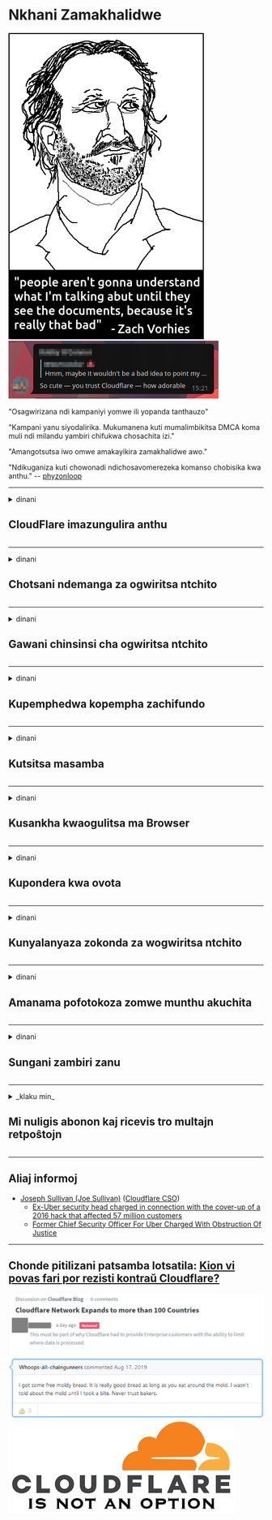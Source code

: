 # Nkhani Zamakhalidwe

![](../image/itsreallythatbad.jpg)
![](../image/telegram/c81238387627b4bfd3dcd60f56d41626.jpg)

"Osagwirizana ndi kampaniyi yomwe ili yopanda tanthauzo"

"Kampani yanu siyodalirika. Mukumanena kuti mumalimbikitsa DMCA koma muli ndi milandu yambiri chifukwa chosachita izi."

"Amangotsutsa iwo omwe amakayikira zamakhalidwe awo."

"Ndikuganiza kuti chowonadi ndichosavomerezeka komanso chobisika kwa anthu."  -- [phyzonloop](https://twitter.com/phyzonloop)


---


<details>
<summary>dinani

## CloudFlare imazungulira anthu
</summary>


Cloudflare ikutumiza maimelo opopera kwa osagwiritsa ntchito Cloudflare.

- Ingotumiza maimelo kwa olembetsa omwe asankha
- Wogwiritsa ntchito akati "siyani", ndiye siyani kutumiza imelo

Ndi zophweka. Koma Cloudflare sasamala.
Cloudflare adati kugwiritsa ntchito ntchito zawo kungaimitse spammers onse kapena owukira.
Kodi tingaimitse bwanji Cloudflare popanda kuyambitsa Cloudflare?


| 🖼 | 🖼 |
| --- | --- |
| ![](../image/cfspam01.jpg) | ![](../image/cfspam03.jpg) |
| ![](../image/cfspam02.jpg) | ![](../image/cfspambrittany.jpg)<br>![](../image/cfspamtwtr.jpg) |

</details>

---

<details>
<summary>dinani

## Chotsani ndemanga za ogwiritsa ntchito
</summary>


Ndemanga zowunikira za Cloudflare
Ngati mutayika zolemba zotsutsana ndi Cloudflare pa Twitter, muli ndi mwayi wopeza yankho kuchokera kwa wogwira ntchito ku Cloudflare ndi "Ayi, si".
Ngati mutayika ndemanga yoyipa patsamba lililonse lobwereza, ayesa kuiphunzira.


| 🖼 | 🖼 |
| --- | --- |
| ![](../image/cfcenrev_01.jpg)<br>![](../image/cfcenrev_02.jpg) | ![](../image/cfcenrev_03.jpg) |

</details>

---

<details>
<summary>dinani

## Gawani chinsinsi cha ogwiritsa ntchito
</summary>


Cloudflare ili ndi vuto lalikulu lozunza anthu.
Cloudflare imagawana zachidziwitso za omwe amadandaula za malo omwe asungidwa.
Nthawi zina amakupemphani kuti mupereke ID yanu yoyenera.
Ngati simukufuna kuzunzidwa, kumenyedwa, kusinthidwa kapena kuphedwa, kuli bwino musakhale kutali ndi masamba a Cloudfla.


| 🖼 | 🖼 |
| --- | --- |
| ![](../image/cfdox_what.jpg) | ![](../image/cfdox_swat.jpg) |
| ![](../image/cfdox_kill.jpg) | ![](../image/cfdox_threat.jpg) |
| ![](../image/cfdox_dox.jpg) | ![](../image/cfdox_ex1.jpg) |
| ![](../image/cfabuseform.jpg) | ![](../image/cfdox_ex2.jpg) |

</details>

---

<details>
<summary>dinani

## Kupemphedwa kopempha zachifundo
</summary>


CloudFlare ikupempha zopereka zachifundo.
Ndizowopsa kuti bungwe la America lingapemphe ndalama ku mabungwe ena osagwiritsa ntchito phindu omwe ali ndi zifukwa zabwino.
Ngati mukufuna kutsekereza anthu kapena kuwononga nthawi ya anthu ena, mungafune kuyitanitsa ma pizzas ena a antchito a Cloudflare.


![](../image/cfdonate.jpg)

</details>

---

<details>
<summary>dinani

## Kutsitsa masamba
</summary>


Kodi mungatani ngati tsamba lanu litatsikira mwadzidzidzi?
Pali malipoti oti Cloudflare ikuchotsa kasinthidwe ka wogwiritsa ntchito kapena kuyimitsa ntchito popanda chenjezo, mwakachetechete.
Tikukulimbikitsani kuti mupeze opeza bwino.

![](../image/cftmnt.jpg)

</details>

---

<details>
<summary>dinani

## Kusankha kwaogulitsa ma Browser
</summary>


CloudFlare imapereka chisangalalo kwa iwo omwe amagwiritsa ntchito Firefox pomwe akupereka nkhanza kwa ogwiritsa ntchito osagwiritsa ntchito Tor-Browser pa Tor.
Ogwiritsa ntchito ogwiritsa ntchito omwe amakana kupha majakisensi opanda ufulu nawonso amachitidwa nkhanza.
Kusavomerezeka kotereku ndikumagwiritsa ntchito ndale zachipongwe komanso kugwiritsa ntchito mphamvu molakwika.

![](../image/browdifftbcx.gif)

- Kumanzere: Tor Msakatuli, Kumanja: Chrome. Adilesi yomweyo ya IP.

![](../image/browserdiff.jpg)

- Kumanzere: Tor Browser Javascript Walemala, Cookie Woyatsidwa
- Kumanja: Chrome Javascript Yoyatsidwa, Cookie Walemala

![](../image/cfsiryoublocked.jpg)

- QuteBrowser (msakatuli wocheperako) wopanda Tor (Clearnet IP)

| ***Msakatuli*** | ***Pezani chithandizo*** |
| --- | --- |
| Tor Browser (Javascript idathandiza) | mwayi wololedwa |
| Firefox (Javascript idathandiza) | pezani wonyozeka |
| Chromium (Javascript idathandiza) | pezani wonyozeka |
| Chromium or Firefox (Javascript yawonongeka) | Mwaletsedwa |
| Chromium or Firefox (Cookie wayimitsidwa) | Mwaletsedwa |
| QuteBrowser | Mwaletsedwa |
| lynx | Mwaletsedwa |
| w3m | Mwaletsedwa |
| wget | Mwaletsedwa |


Bwanji osagwiritsa ntchito batani la Audio kuti muchepetse zovuta zovuta?

Inde, pali batani lomvera, koma nthawi zonse siligwira ntchito pa Tor.
Mukalandira uthengawu mukadina:

```
Yesaninso pambuyo pake
Kompyuta yanu kapena netiweki ikhoza kutumiza mafunso othandiza kuchita zokha.
Kuteteza ogwiritsa ntchito, sitingathe kuchita pempho lanu pompano.
Pazambiri zambiri pitani patsamba lathu lothandizira
```

</details>

---

<details>
<summary>dinani

## Kupondera kwa ovota
</summary>


Ovota ku US ati amalembetsa kuvota pamapeto pa tsamba lolembera boma m'boma lomwe amakhala.
Ma ofesi a Secretary-of statean olamulidwa ndi Republican amalimbikitsa kuletsa anthu mwa kuvotera webusaitiyi ya boma kudzera mu Cloudflare.
Kuchitira nkhanza kwa Cloudflare kwa ogwiritsa ntchito a Tor, maudindo ake a MITM monga malo oyang'aniridwa padziko lonse lapansi, ndipo mbali yake yowonongeka imapangitsa omwe akuyembekeza kukhala ovota kusafuna kulembetsa.
Liberals makamaka imakonda kubisa.
Mafomu olembetsa oponya voti amatenga chidziwitso chotsimikiza cha momwe munthu akuvotera, malo ake, nambala yachitetezo chake, komanso tsiku lobadwa.
Mayiko ambiri amangopereka zofunikira pagulu lonselo, koma Cloudflare amawona zambiri zomwe munthu angalembetse.

Dziwani kuti kulembetsa mapepala sikuyendetsa Cloudflare chifukwa mlembi wa ogwira ntchito yolowa ndi boma azigwiritsa ntchito tsamba la Cloudflare kuti alowetse zomwezi.

| 🖼 | 🖼 |
| --- | --- |
| ![](../image/cfvotm_01.jpg) | ![](../image/cfvotm_02.jpg) |

- Change.org ndi tsamba lodziwika bwino losonkhanitsa mavoti ndikuchitapo kanthu.
“anthu kulikonse akuyambitsa makampeni, kulimbikitsa othandizira, ndikugwira ntchito ndi opanga zisankho kuyendetsa njirazi.”
Tsoka ilo, anthu ambiri sangathe kuwona change.com konse chifukwa cha fayilo yolusa ya Cloudflare.
Akuletsedwa kusayina pempholo, kuwachotsa pantchito ya demokalase.
Kugwiritsa ntchito nsanja ina yopanda mitambo ngati OpenPback kumathandizira vutoli.

| 🖼 | 🖼 |
| --- | --- |
| ![](../image/changeorgasn.jpg) | ![](../image/changeorgtor.jpg) |

- Cloudflare's "Athenian Project" imapereka chitetezo chamabizinesi aulere kwa mawebusayiti amasankho am boma ndi amderalo.
Iwo ati "Madera awo amatha kulumikizana ndi zisankho ndikulembetsa anthu ovota" koma izi ndi zabodza chifukwa anthu ambiri sangathe kuyang'ana malowa konse.

</details>

---

<details>
<summary>dinani

## Kunyalanyaza zokonda za wogwiritsa ntchito
</summary>


Ngati mukufuna kutulutsa china chake, mukuyembekeza kuti simulandila imelo pankhaniyi.
Cloudflare amanyalanyaza zokonda za wogwiritsa ntchito ndikugawana zambiri ndi mabungwe enaake popanda kuvomereza kwa makasitomala.
Ngati mukugwiritsa ntchito pulani yawo yaulere, nthawi zina amatumiza imelo kukufunsa kuti mulembe zofunikira mwezi uliwonse.

![](../image/cfviopl_tp.jpg)

</details>

---

<details>
<summary>dinani

## Amanama pofotokoza zomwe munthu akuchita
</summary>


Malinga ndi blog yamakasitomala wakalewa, Cloudflare imanama pankhani yochotsa maakaunti.
Masiku ano, makampani ambiri amasunga deta yanu mutatha kutseka kapena kuchotsa akaunti yanu.
Makampani ambiri abwino amatchula izi pachinsinsi chawo.
Cloudflare? Ayi.

```
2019-08-05 CloudFlare idanditumizira chitsimikizo kuti achotsa akaunti yanga.
2019-10-02 Ndalandira imelo kuchokera ku CloudFlare "chifukwa ndine kasitomala"
```

Cloudflare sanadziwe za mawu oti "chotsani".
Ngati zichotsedwadi, bwanji makasitomala wakale uyu adalandira imelo?
Ananenanso kuti zachinsinsi za Cloudflare sizitchula izi.

```
Mfundo zawo zachinsinsi zatsopano sizinenapo chilichonse chosungira chaka chimodzi.
```

![](../image/cfviopl_notdel.jpg)

Kodi mungakhulupirire bwanji Cloudflare ngati malingaliro awo achinsinsi ndi LIE?

</details>

---

<details>
<summary>dinani

## Sungani zambiri zanu
</summary>


Kuchotsa Cloudflare account ndi kovuta.

```
Tumizani tikiti yothandizira pogwiritsa ntchito gulu la "Akaunti",
ndikufunsani kufufutidwa kwa akaunti yanu.
Simuyenera kukhala ndi zigawo kapena makhadi a ngongole omwe amaikidwa ku akaunti yanu musanapemphe kuti achotse.
```

Mukalandira imelo yokutsimikizirani.

![](../image/cf_deleteandkeep.jpg)

"Tayamba kukonza pempho lanu" koma "Tipitiliza kusunga zidziwitso zanu".

Kodi mutha "kudalira" izi?

</details>

---

<details>
<summary>_klaku min_

## Mi nuligis abonon kaj ricevis tro multajn retpoŝtojn
</summary>


La uzanto nuligis sian 'Cloudflare stream' abonon kaj li ricevas retpoŝtajn memorigilojn ĉiutage por rememorigi lin pri nuligita abono.
Ne estas malaprobita butono. Kiel vi ĉesas ĉi tiun frenezon?

![](../image/barrageemailcancelsubscription.jpg)

Cloudflare diris al ĉi tiu uzanto kontakti subtenteamo kaj peti ĉiujn viajn enhavojn forigi.

- [t](https://web.archive.org/web/20210412165334/https://twitter.com/JohnHaldson/status/1381651569247088650)

</details>

---

## Aliaj informoj

- [Joseph Sullivan (Joe Sullivan)](../cloudflare_inc/cloudflare_members.md) ([Cloudflare CSO](https://twitter.com/eastdakota/status/1296522269313785862))
  - [Ex-Uber security head charged in connection with the cover-up of a 2016 hack that affected 57 million customers](https://www.businessinsider.com/uber-data-hack-security-head-joe-sullivan-charged-cover-up-2020-8)
  - [Former Chief Security Officer For Uber Charged With Obstruction Of Justice](https://www.justice.gov/usao-ndca/pr/former-chief-security-officer-uber-charged-obstruction-justice)


---

## Chonde pitilizani patsamba lotsatila:   [Kion vi povas fari por rezisti kontraŭ Cloudflare?](ny.action.md)

![](../image/censor_cloudflare_blogcomment.jpg)
![](../image/freemoldybread.jpg)
![](../image/cfisnotanoption.jpg)
